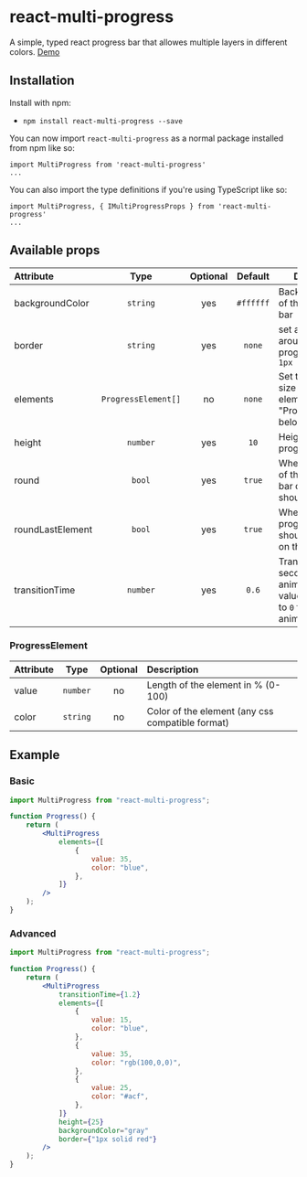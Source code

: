 # react-multi-progress

A simple, typed react progress bar that allowes multiple layers in different colors. [Demo](http://progress.bitter.li)

## Installation

Install with npm:

- `npm install react-multi-progress --save`

You can now import `react-multi-progress` as a normal package installed from npm like so:

```
import MultiProgress from 'react-multi-progress'
...
```

You can also import the type definitions if you're using TypeScript like so:

```
import MultiProgress, { IMultiProgressProps } from 'react-multi-progress'
...
```

## Available props

| Attribute        |        Type         | Optional |  Default  | Description                                                                                |
| :--------------- | :-----------------: | :------: | :-------: | ------------------------------------------------------------------------------------------ |
| backgroundColor  |      `string`       |   yes    | `#ffffff` | Background color of the progress bar                                                       |
| border           |      `string`       |   yes    |  `none`   | set a border around the progress bar, e.g. `1px solid red`                                 |
| elements         | `ProgressElement[]` |    no    |  `none`   | Set the color and size of each element, see "ProgressElement" below.                       |
| height           |      `number`       |   yes    |   `10`    | Height of the progress bar in `px`                                                         |
| round            |       `bool`        |   yes    |  `true`   | Wheter the ends of the progress bar container should be rounded                            |
| roundLastElement |       `bool`        |   yes    |  `true`   | Wheter the last progress element should be rounded on the right end                        |
| transitionTime   |      `number`       |   yes    |   `0.6`   | Transition time in seconds to animate when the value changes. Set to `0` for no animation. |

### ProgressElement

| Attribute |   Type   | Optional | Description                                      |
| :-------- | :------: | :------: | :----------------------------------------------- |
| value     | `number` |    no    | Length of the element in % (0-100)               |
| color     | `string` |    no    | Color of the element (any css compatible format) |

## Example

### Basic

```jsx
import MultiProgress from "react-multi-progress";

function Progress() {
    return (
        <MultiProgress
            elements={[
                {
                    value: 35,
                    color: "blue",
                },
            ]}
        />
    );
}
```

### Advanced

```jsx
import MultiProgress from "react-multi-progress";

function Progress() {
    return (
        <MultiProgress
            transitionTime={1.2}
            elements={[
                {
                    value: 15,
                    color: "blue",
                },
                {
                    value: 35,
                    color: "rgb(100,0,0)",
                },
                {
                    value: 25,
                    color: "#acf",
                },
            ]}
            height={25}
            backgroundColor="gray"
            border={"1px solid red"}
        />
    );
}
```
